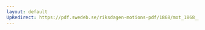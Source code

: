 ```yaml
---
layout: default
UpRedirect: https://pdf.swedeb.se/riksdagen-motions-pdf/1868/mot_1868__fk__00030/mot_1868__fk__00030_001.pdf
---
```

